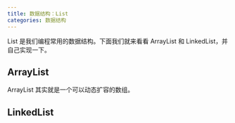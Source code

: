 ```yaml
---
title: 数据结构：List
categories: 数据结构
---
```


List 是我们编程常用的数据结构。下面我们就来看看 ArrayList 和 LinkedList，并自己实现一下。

<!-- more -->

## ArrayList

ArrayList 其实就是一个可以动态扩容的数组。







## LinkedList
